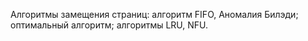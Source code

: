 Алгоритмы замещения страниц: алгоритм FIFO, Аномалия Билэди; оптимальный алгоритм; алгоритмы LRU, NFU.